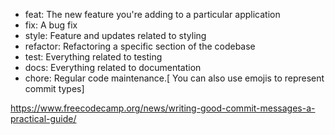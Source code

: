 -   feat: The new feature you're adding to a particular application
-   fix: A bug fix
-   style: Feature and updates related to styling
-   refactor: Refactoring a specific section of the codebase
-   test: Everything related to testing
-   docs: Everything related to documentation
-   chore: Regular code maintenance.[ You can also use emojis to represent commit types]

https://www.freecodecamp.org/news/writing-good-commit-messages-a-practical-guide/
